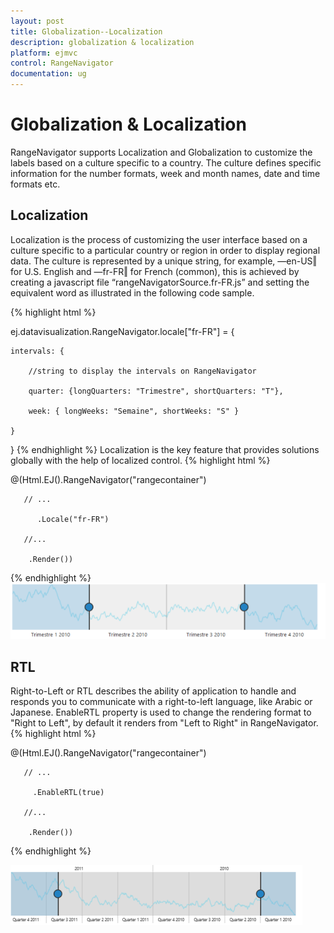 ```yaml
---
layout: post
title: Globalization--Localization
description: globalization & localization
platform: ejmvc
control: RangeNavigator
documentation: ug
---
```


# Globalization & Localization

RangeNavigator supports Localization and Globalization to customize the labels based on a culture specific to a country. The culture defines specific information for the number formats, week and month names, date and time formats etc. 

## Localization

Localization is the process of customizing the user interface based on a culture specific to a particular country or region in order to display regional data.  The culture is represented by a unique string, for example, ―en-US‖ for U.S. English and ―fr-FR‖ for French (common), this is achieved by creating a javascript file “rangeNavigatorSource.fr-FR.js” and setting the equivalent word as illustrated in the following code sample.

{% highlight html %}

ej.datavisualization.RangeNavigator.locale["fr-FR"] = {



    intervals: {

        //string to display the intervals on RangeNavigator

        quarter: {longQuarters: "Trimestre", shortQuarters: "T"},

        week: { longWeeks: "Semaine", shortWeeks: "S" }

    }

}
{% endhighlight  %}
Localization is the key feature that provides solutions globally with the help of localized control. 
{% highlight html %}


@(Html.EJ().RangeNavigator("rangecontainer")

       // ...

          .Locale("fr-FR")

       //...

        .Render())


{% endhighlight %}
![](Globalization--Localization_images/Globalization--Localization_img1.png)



## RTL

Right-to-Left or RTL describes the ability of application to handle and responds you to communicate with a right-to-left language, like Arabic or Japanese. EnableRTL property is used to change the rendering format to "Right to Left", by default it renders from "Left to Right" in RangeNavigator. 
{% highlight html %}


@(Html.EJ().RangeNavigator("rangecontainer")

       // ...

         .EnableRTL(true)

       //...

        .Render())

{% endhighlight  %}

![](Globalization--Localization_images/Globalization--Localization_img2.png)






